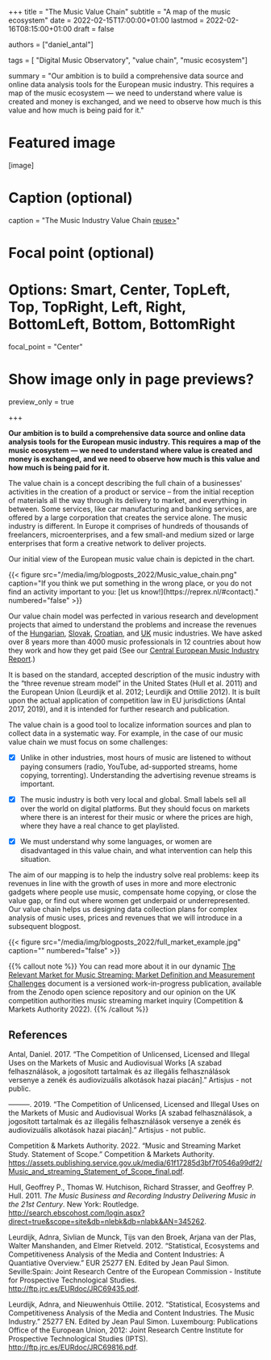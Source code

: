+++
title = "The Music Value Chain"
subtitle = "A map of the music ecosystem"
date = 2022-02-15T17:00:00+01:00
lastmod = 2022-02-16T08:15:00+01:00
draft = false

authors = ["daniel_antal"]

tags = [ "Digital Music Observatory", "value chain", "music ecosystem"]

summary = "Our ambition is to build a comprehensive data source and online data analysis tools for the European music industry. This requires a map of the music ecosystem — we need to understand where value is created and money is exchanged, and we need to observe how much is this value and how much is being paid for it."

# Featured image
[image]
  # Caption (optional)
  caption = "The Music Industry Value Chain [reuse>](https://figshare.com/articles/figure/The_Music_Industry_Value_Chain/19174310)"

  # Focal point (optional)
  # Options: Smart, Center, TopLeft, Top, TopRight, Left, Right, BottomLeft, Bottom, BottomRight
  focal_point = "Center"

  # Show image only in page previews?
  preview_only = true

+++

**Our ambition is to build a comprehensive data source and online data
analysis tools for the European music industry. This requires a map of
the music ecosystem — we need to understand where value is created and
money is exchanged, and we need to observe how much is this value and
how much is being paid for it.**

The value chain is a concept describing the full chain of a businesses'
activities in the creation of a product or service – from the initial
reception of materials all the way through its delivery to market, and
everything in between. Some services, like car manufacturing and banking
services, are offered by a large corporation that creates the service
alone. The music industry is different. In Europe it comprises of
hundreds of thousands of freelancers, microenterprises, and a few
small-and medium sized or large enterprises that form a creative network
to deliver projects.

Our initial view of the European music value chain is depicted in the
chart. 

<td style="text-align: center;">{{< figure src="/media/img/blogposts_2022/Music_value_chain.png" caption="If you think we put something in the wrong place, or you do not find an activity important to you:  [let us know!](https://reprex.nl/#contact)." numbered="false" >}}</td>

Our value chain model was perfected in various research and development
projects that aimed to understand the problems and increase the revenues
of the
[Hungarian](https://music.dataobservatory.eu/publication/made_in_hungary/),
[Slovak](https://music.dataobservatory.eu/publication/slovak_music_industry_2019/),
[Croatian](https://music.dataobservatory.eu/publication/private_copying_croatia_2019/),
and
[UK](https://music.dataobservatory.eu/publication/mce_empirical_streaming_2021/)
music industries. We have asked over 8 years more than 4000 music
professionals in 12 countries about how they work and how they get paid
(See our [Central European Music Industry
Report](https://ceereport2020.ceemid.eu/supply.html).)

It is based on the standard, accepted description of the music industry
with the “three revenue stream model” in the United States (Hull et al.
2011) and the European Union (Leurdijk et al. 2012; Leurdijk and Ottilie
2012). It is built upon the actual application of competition law in EU
jurisdictions (Antal 2017, 2019), and it is intended for further
research and publication.

The value chain is a good tool to localize information sources and plan
to collect data in a systematic way. For example, in the case of our
music value chain we must focus on some challenges:

- [x]   Unlike in other industries, most hours of music are listened to
    without paying consumers (radio, YouTube, ad-supported streams, home
    copying, torrenting). Understanding the advertising revenue streams
    is important.

-  [x]  The music industry is both very local and global. Small labels sell
    all over the world on digital platforms. But they should focus on
    markets where there is an interest for their music or where the
    prices are high, where they have a real chance to get playlisted.

-  [x] We must understand why some languages, or women are disadvantaged in
    this value chain, and what intervention can help this situation.

The aim of our mapping is to help the industry solve real problems: keep
its revenues in line with the growth of uses in more and more electronic
gadgets where people use music, compensate home copying, or close the
value gap, or find out where women get underpaid or underrepresented.
Our value chain helps us designing data collection plans for complex
analysis of music uses, prices and revenues that we will introduce in a
subsequent blogpost.

<td style="text-align: center;">{{< figure src="/media/img/blogposts_2022/full_market_example.jpg" caption="" numbered="false" >}}</td>


{{% callout note %}} You can read more about it in our dynamic [The Relevant Market for Music Streaming: Market Definition and Measurement Challenges](https://music-competition.dataobservatory.eu/) document is a versioned work-in-progress publication, available from the Zenodo open
science repository and our opinion on the UK competition authorities
music streaming market inquiry (Competition & Markets Authority 2022).
{{% /callout %}}

## References

Antal, Daniel. 2017. “The Competition of Unlicensed, Licensed and
Illegal Uses on the Markets of Music and Audiovisual Works \[<span
class="nocase">A szabad felhasználások, a jogosított tartalmak és az
illegális felhasználások versenye a zenék és audiovizuális alkotások
hazai piacán</span>\].” Artisjus - not public.

———. 2019. “The Competition of Unlicensed, Licensed and Illegal Uses on
the Markets of Music and Audiovisual Works \[<span class="nocase">A
szabad felhasználások, a jogosított tartalmak és az illegális
felhasználások versenye a zenék és audiovizuális alkotások hazai
piacán</span>\].” Artisjus - not public.

Competition & Markets Authority. 2022. “Music and Streaming Market
Study. Statement of Scope.” Competition & Markets Authority.
<https://assets.publishing.service.gov.uk/media/61f17285d3bf7f0546a99df2/Music_and_streaming_Statement_of_Scope_final.pdf>.

Hull, Geoffrey P., Thomas W. Hutchison, Richard Strasser, and Geoffrey
P. Hull. 2011. *The Music Business and Recording Industry Delivering
Music in the 21st Century*. New York: Routledge.
<http://search.ebscohost.com/login.aspx?direct=true&scope=site&db=nlebk&db=nlabk&AN=345262>.

Leurdijk, Adnra, Sivlian de Munck, Tijs van den Broek, Arjana van der
Plas, Walter Manshanden, and Elmer Rietveld. 2012. “Statistical,
Ecosystems and Competitiveness Analysis of the Media and Content
Industries: A Quantiative Overview.” EUR 25277 EN. Edited by Jean Paul
Simon. Seville:Spain: Joint Research Centre of the European Commission -
Institute for Prospective Technological Studies.
<http://ftp.jrc.es/EURdoc/JRC69435.pdf>.

Leurdijk, Adnra, and Nieuwenhuis Ottilie. 2012. “Statistical, Ecosystems
and Competitiveness Analysis of the Media and Content Industries. The
Music Industry.” 25277 EN. Edited by Jean Paul Simon. Luxembourg:
Publications Office of the European Union, 2012: Joint Research Centre
Institute for Prospective Technological Studies (IPTS).
<http://ftp.jrc.es/EURdoc/JRC69816.pdf>.
